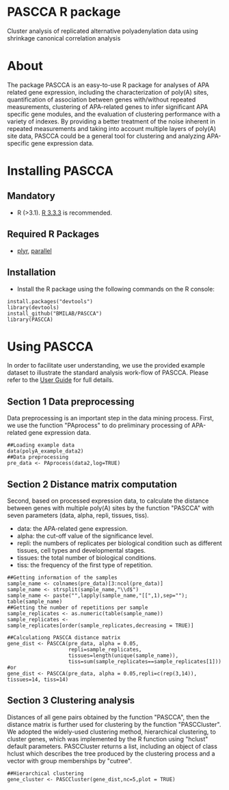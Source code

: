 PASCCA R package
====================

Cluster analysis of replicated alternative polyadenylation data using shrinkage canonical correlation analysis

About
====================
The package PASCCA is an easy-to-use R package for analyses of APA related gene expression, including the characterization of poly(A) sites, quantification of association between genes with/without repeated measurements, clustering of APA-related genes to infer significant APA specific gene modules, and the evaluation of clustering performance with a variety of indexes. By providing a better treatment of the noise inherent in repeated measurements and taking into account multiple layers of poly(A) site data, PASCCA could be a general tool for clustering and analyzing APA-specific gene expression data.

Installing PASCCA
=============
Mandatory 
---------

* R (>3.1). [R 3.3.3](https://www.r-project.org/) is recommended.

Required R Packages
---------
* [plyr](https://CRAN.R-project.org/package=plyr), [parallel](https://www.rdocumentation.org/packages/parallel)

Installation
---------
* Install the R package using the following commands on the R console:
```
install.packages("devtools")
library(devtools)
install_github("BMILAB/PASCCA")
library(PASCCA)
```

Using PASCCA
=============
In order to facilitate user understanding, we use the provided example dataset to illustrate the standard analysis work-flow of PASCCA. Please refer to the [User Guide](https://github.com/BMILAB/PASCCA/tree/master/doc) for full details.

Section 1 Data preprocessing
---------
Data preprocessing is an important step in the data mining process. First, we use the function "PAprocess" to do preliminary processing of APA-related gene expression data.
```
##Loading example data
data(polyA_example_data2)
##Data preprocessing
pre_data <- PAprocess(data2,log=TRUE)
```

Section 2 Distance matrix computation
---------
Second, based on processed expression data, to calculate the distance between genes with multiple poly(A) sites by the function "PASCCA" with seven parameters (data, alpha, repli, tissues, tiss).
* data: the APA-related gene expression.
* alpha: the cut-off value of the significance level.
* repli: the numbers of replicates per biological condition such as different tissues, cell types and developmental stages.
* tissues: the total number of biological conditions.
* tiss: the frequency of the first type of repetition.
```
##Getting information of the samples
sample_name <- colnames(pre_data)[3:ncol(pre_data)]
sample_name <- strsplit(sample_name,"\\d$")
sample_name <- paste("",lapply(sample_name,"[[",1),sep="");
table(sample_name)
##Getting the number of repetitions per sample
sample_replicates <- as.numeric(table(sample_name))
sample_replicates <- sample_replicates[order(sample_replicates,decreasing = TRUE)]

##Calculationg PASCCA distance matrix
gene_dist <- PASCCA(pre_data, alpha = 0.05,
                    repli=sample_replicates,
                    tissues=length(unique(sample_name)),
                    tiss=sum(sample_replicates==sample_replicates[1]))
#or
gene_dist <- PASCCA(pre_data, alpha = 0.05,repli=c(rep(3,14)), tissues=14, tiss=14)
```

Section 3 Clustering analysis
---------
Distances of all gene pairs obtained by the function "PASCCA", then the distance matrix is further used for clustering by the function "PASCCluster". We adopted the widely-used clustering method, hierarchical clustering, to cluster genes, which was implemented by the R function using "hclust" default parameters. PASCCluster returns a list, including an object of class hclust which describes the tree produced by the clustering process and a vector with group memberships by "cutree".
```
##Hierarchical clustering
gene_cluster <- PASCCluster(gene_dist,nc=5,plot = TRUE)
```
